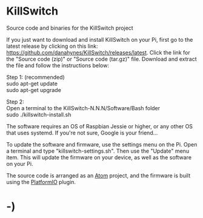# KillSwitch

Source code and binaries for the KillSwitch project

If you just want to download and install KillSwitch on your Pi, first go to
the latest release by clicking on this link: https://github.com/danahynes/KillSwitch/releases/latest. Click the link for the "Source code (zip)" or "Source code (tar.gz)" file. Download and extract the file and follow the instructions below:

Step 1: (recommended) \
sudo apt-get update \
sudo apt-get upgrade

Step 2: \
Open a terminal to the KillSwitch-N.N.N/Software/Bash folder \
sudo ./killswitch-install.sh

The software requires an OS of Raspbian Jessie or higher, or any other OS that
uses systemd. If you're not sure, Google is your friend...

To update the software and firmware, use the settings menu on the Pi. Open a terminal and type "killswitch-settings.sh". Then use the "Update" menu item. This will update the firmware on your device, as well as the software on your Pi.

The source code is arranged as an <a href="https://ide.atom.io">Atom</a> project, and the firmware is built using the <a href="https://platformio.org">PlatformIO</a> plugin.

# -)
